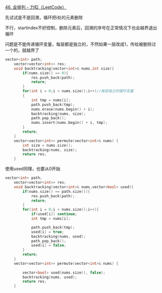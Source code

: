 [46. 全排列 - 力扣（LeetCode）](https://leetcode.cn/problems/permutations/description/)

先试试是不是回溯，循环把i处的元素删除

不行，startindex不好控制，删除元素后，回溯的序号在正常情况下也会越界退出循环

问题是不能传递循环变量，每层都是独立的，不然如果一层改成1，传给被删除过一个的，就越界了

```cpp
vector<int> path;
    vector<vector<int>> res;
    void backtracking(vector<int>& nums,int size){
        if(nums.size() == 0){
            res.push_back(path);
            return;
        }
        for(int i = 0;i < nums.size();i++)//每层独立的循环变量
        {
            int tmp = nums[i];
            path.push_back(tmp);
            nums.erase(nums.begin() + i);
            backtracking(nums, size);
            path.pop_back();
            nums.insert(nums.begin() + i, tmp);
        }
        return;
    }
    vector<vector<int>> permute(vector<int>& nums) {
        int size = nums.size();
        backtracking(nums, size);
        return res;
    }
```


使用used同理，也要从0开始

```cpp
vector<int> path;
    vector<vector<int>> res;
    void backtracking(vector<int>& nums,vector<bool> used){
        if(nums.size() == path.size()){
            res.push_back(path);
            return;
        }
        for(int i = 0;i < nums.size();i++){
            if(used[i]) continue;
            int tmp = nums[i];

            path.push_back(tmp);
            used[i] = true;
            backtracking(nums, used);
            path.pop_back();
            used[i] = false;
        }
        return;
    }
    vector<vector<int>> permute(vector<int>& nums) {
        
        vector<bool> used(nums.size(), false);
        backtracking(nums, used);
        return res;
    }
```


